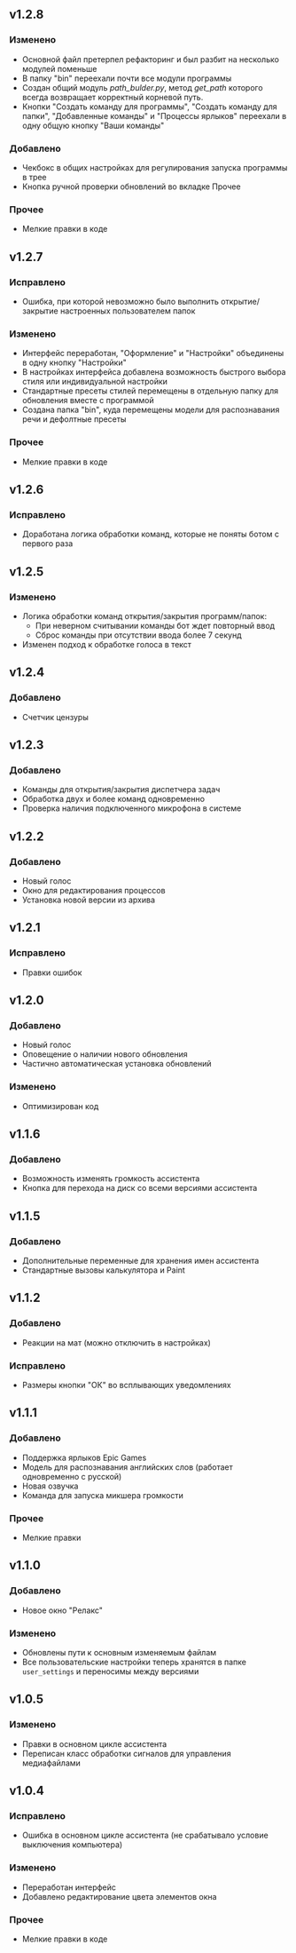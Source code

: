 ## v1.2.8
### Изменено
- Основной файл претерпел рефакторинг и был разбит на несколько модулей поменьше
- В папку "bin" переехали почти все модули программы
- Создан общий модуль *path_bulder.py*, метод *get_path* которого всегда возвращает корректный корневой путь.
- Кнопки "Создать команду для программы", "Создать команду для папки",
"Добавленные команды" и "Процессы ярлыков" переехали в одну общую кнопку "Ваши команды"

### Добавлено
- Чекбокс в общих настройках для регулирования запуска программы в трее
- Кнопка ручной проверки обновлений во вкладке Прочее

### Прочее
- Мелкие правки в коде

## v1.2.7
### Исправлено
- Ошибка, при которой невозможно было выполнить открытие/закрытие настроенных пользователем папок

### Изменено
- Интерфейс переработан, "Оформление" и "Настройки" объединены в одну кнопку "Настройки"
- В настройках интерфейса добавлена возможность быстрого выбора стиля или индивидуальной настройки
- Стандартные пресеты стилей перемещены в отдельную папку для обновления вместе с программой
- Создана папка "bin", куда перемещены модели для распознавания речи и дефолтные пресеты

### Прочее
- Мелкие правки в коде

## v1.2.6
### Исправлено
- Доработана логика обработки команд, которые не поняты ботом с первого раза

## v1.2.5
### Изменено
- Логика обработки команд открытия/закрытия программ/папок:
  - При неверном считывании команды бот ждет повторный ввод
  - Сброс команды при отсутствии ввода более 7 секунд
- Изменен подход к обработке голоса в текст

## v1.2.4
### Добавлено
- Счетчик цензуры

## v1.2.3
### Добавлено
- Команды для открытия/закрытия диспетчера задач
- Обработка двух и более команд одновременно
- Проверка наличия подключенного микрофона в системе

## v1.2.2
### Добавлено
- Новый голос
- Окно для редактирования процессов
- Установка новой версии из архива

## v1.2.1
### Исправлено
- Правки ошибок

## v1.2.0
### Добавлено
- Новый голос
- Оповещение о наличии нового обновления
- Частично автоматическая установка обновлений

### Изменено
- Оптимизирован код

## v1.1.6
### Добавлено
- Возможность изменять громкость ассистента
- Кнопка для перехода на диск со всеми версиями ассистента

## v1.1.5
### Добавлено
- Дополнительные переменные для хранения имен ассистента
- Стандартные вызовы калькулятора и Paint

## v1.1.2
### Добавлено
- Реакции на мат (можно отключить в настройках)

### Исправлено
- Размеры кнопки "ОК" во всплывающих уведомлениях

## v1.1.1
### Добавлено
- Поддержка ярлыков Epic Games
- Модель для распознавания английских слов (работает одновременно с русской)
- Новая озвучка
- Команда для запуска микшера громкости

### Прочее
- Мелкие правки

## v1.1.0
### Добавлено
- Новое окно "Релакс"

### Изменено
- Обновлены пути к основным изменяемым файлам
- Все пользовательские настройки теперь хранятся в папке `user_settings` и переносимы между версиями

## v1.0.5
### Изменено
- Правки в основном цикле ассистента
- Переписан класс обработки сигналов для управления медиафайлами

## v1.0.4
### Исправлено
- Ошибка в основном цикле ассистента (не срабатывало условие выключения компьютера)

### Изменено
- Переработан интерфейс
- Добавлено редактирование цвета элементов окна

### Прочее
- Мелкие правки в коде